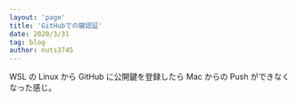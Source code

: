 ```yaml
---
layout: 'page'
title: 'GitHubでの鍵認証'
date: 2020/3/31
tag: blog
author: nuts3745
---
```


WSL の Linux から GitHub に公開鍵を登録したら Mac からの Push ができなくなった感じ。
